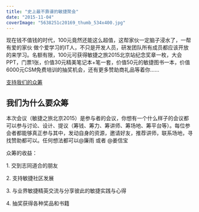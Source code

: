 ```yaml
---
title: "史上最不靠谱的敏捷聚会"
date: "2015-11-04"
coverImage: "5638251c20169_thumb_534x400.jpg"
---
```


现在钱不值钱的时代，100元竟然还能这么超值，这帮家伙一定脑子浸水了，一帮有爱的家伙 做个爱学习的IT人，不只是开发人员，研发团队所有成员都应该开放的来学习。名额有限，100元可获得敏捷之旅2015北京站纪念奖章一枚，大会PPT，门票1张，价值30元精美笔记本+笔一套，价值50元的敏捷图书一本，价值6000元CSM免费培训的抽奖机会，还有更多赞助商礼品等着你……

[支持我们的众筹](https://www.zhongchou.com/deal-show/id-252604)

## 我们为什么要众筹

本次会议（敏捷之旅北京2015）是参与者的会议，你想有一个什么样子的会议都可以参与讨论、设计、提议（筹钱、筹力、筹讲师、筹场地、筹平台等）。每位参会者都能够真正参与其中，发动自身的资源，邀请好友，推荐讲师，联系场地，寻找赞助都可以。任何想法都可以@廉雨 或者 @姜信宝

众筹的收益：

1\. 交到志同道合的朋友

2\. 支持敏捷社区发展

3\. 与业界敏捷精英交流与分享彼此的敏捷实践与心得

4\. 抽奖获得各种奖品和书籍
